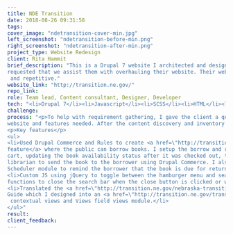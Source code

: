 ```yaml
---
title: NDE Transition
date: 2018-08-26 09:31:58
tags:
cover_image: "ndetransition-cover-min.jpg"
left_screenshot: "ndetransition-before-min.png"
right_screenshot: "ndetransition-after-min.png"
project_type: Website Redesign
client: Rita Hammit
brief_description: "This is a Drupal 7 website I architected and designed for a state department. The client
requested that we assist them with overhauling their website. Their website was old while information was unorganized
 and repetitive."
website_link: "http://transition.ne.gov/"
repo_link:
role: Team lead, Content consultant, Designer, Developer
tech: "<li>Drupal 7</li><li>Javascript</li><li>SCSS</li><li>HTML</li><li>Bootstrap</li><li>PHP</li>"
challenge:
process: "<p>To help with requirement gathering, I gave the client a questionnaire to determine the purpose of the
website and features needed. After the content discovery and inventory process, I created a much improved information architecture. To implement features such as auto-generating responsive images using the picture element, I installed necessary Drupal 7 modules and configured them. I set up various content types and dynamic views to populate the site.</p><p>Our team decided to purchase a theme for this website that closely resembles the prototype that I have created. I further modified the theme using SCSS and PHP to suit the needs of our client and also incorporating UX principles and best practices. In hindsight, creating a subtheme would have been a much better approach allowing the main theme to be updated and while still retaining my changes.</p>
<p>Key features</p>
<ul>
<li>Used Drupal Commerce and Rules to create <a href=\"http://transition.ne.gov/transition-library\">library
feature</a> where the public can borrow books. I setup the borrow and return process flow from adding a book to
cart, updating the book availability status after it was checked out, to notifying the
librarian to send the book to the borrower using Drupal Commerce. I also implemented a reminder system using Rules
Scheduler module to remind the borrower that the book is due for return 5 days before.</li>
<li>Custom JS using jQuery to toggle between the hamburger menu and search on mobile screen widths. On desktop, it
functions to close the search bar when the close button is clicked or when the user clicks outside of the search area.</li>
<li>Translated the <a href=\"http://transition.ne.gov/nebraska-transition-guides\">print version</a> of Transition
Guide which I designed into an <a href=\"http://transition.ne.gov/transition-planning-guide\">online format</a> using
 contextual views and Views field views module.</li>
</ul>"
result:
client_feedback:
---
```

